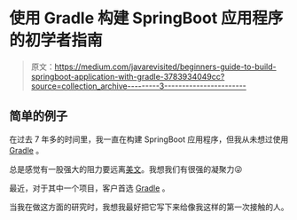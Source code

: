 # 使用 Gradle 构建 SpringBoot 应用程序的初学者指南

> 原文：<https://medium.com/javarevisited/beginners-guide-to-build-springboot-application-with-gradle-3783934049cc?source=collection_archive---------3----------------------->

## 简单的例子

在过去 7 年多的时间里，我一直在构建 SpringBoot 应用程序，但我从未想过使用 [Gradle](/javarevisited/why-java-developer-should-learn-maven-or-gradle-aefe7ea20a83) 。

总是感觉有一股强大的阻力要远离[美文](/javarevisited/6-best-maven-courses-for-beginners-in-2020-23ea3cba89)。我想我们有很强的凝聚力😜

最近，对于其中一个项目，客户首选 [Gradle](/javarevisited/5-best-gradle-courses-and-books-to-learn-in-2021-93f49ce8ff8e) 。

当我在做这方面的研究时，我想我最好把它写下来给像我这样的第一次接触的人。